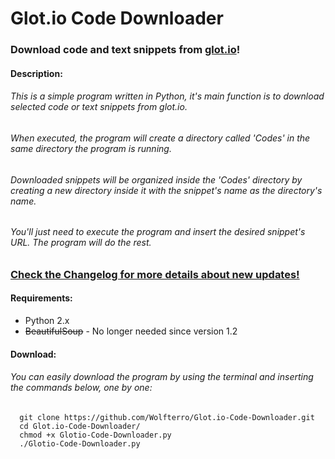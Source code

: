 # Glot.io Code Downloader
### Download code and text snippets from [glot.io](https://glot.io/)!

#### Description:

###### This is a simple program written in Python, it's main function is to download selected code or text snippets from glot.io.
###### When executed, the program will create a directory called 'Codes' in the same directory the program is running.
###### Downloaded snippets will be organized inside the 'Codes' directory by creating a new directory inside it with the snippet's name as the directory's name.
###### You'll just need to execute the program and insert the desired snippet's URL. The program will do the rest.

### [Check the Changelog for more details about new updates!](https://raw.github.com/Wolfterro/Glot.io-Code-Downloader/master/CHANGELOG.txt)

#### Requirements:
- Python 2.x
- ~~BeautifulSoup~~ - No longer needed since version 1.2

#### Download:

###### You can easily download the program by using the terminal and inserting the commands below, one by one:

      git clone https://github.com/Wolfterro/Glot.io-Code-Downloader.git
      cd Glot.io-Code-Downloader/
      chmod +x Glotio-Code-Downloader.py
      ./Glotio-Code-Downloader.py
